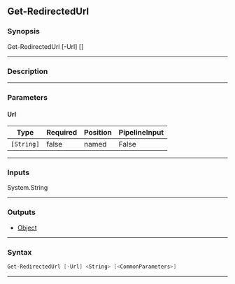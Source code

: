 Get-RedirectedUrl
-----------------
### Synopsis
Get-RedirectedUrl [-Url] <string> [<CommonParameters>]

---
### Description



---
### Parameters
#### **Url**





|Type      |Required|Position|PipelineInput|
|----------|--------|--------|-------------|
|`[String]`|false   |named   |False        |



---
### Inputs
System.String

---
### Outputs
* [Object](https://learn.microsoft.com/en-us/dotnet/api/System.Object)




---
### Syntax
```PowerShell
Get-RedirectedUrl [-Url] <String> [<CommonParameters>]
```
---
